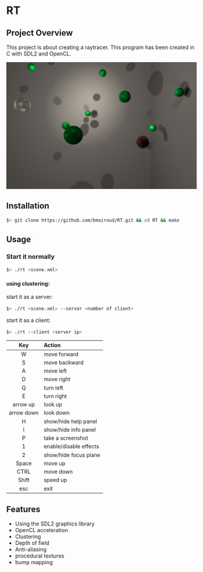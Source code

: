 # RT

## Project Overview

This project is about creating a raytracer.
This program has been created in C with SDL2 and OpenCL.

<img src='./images/img1.bmp'/>

## Installation

``` bash
$> git clone https://github.com/bmoiroud/RT.git && cd RT && make
```

## Usage

### Start it normally
``` bash
$> ./rt <scene.xml>
```
#### using clustering:
start it as a server:
``` bash
$> ./rt <scene.xml> --server <number of client>
```

start it as a client:
``` bash
$> ./rt --client <server ip>
```

| Key        | Action                 |
|:----------:|:-----------------------|
| W          | move forward           |
| S          | move backward          |
| A          | move left              |
| D          | move right             |
| Q          | turn left              |
| E          | turn right             |
| arrow up   | look up                |
| arrow down | look down              |
| H          | show/hide help panel   |
| I          | show/hide info panel   |
| P          | take a screenshot      |
| 1          | enable/disable effects |
| 2          | show/hide focus plane  |
| Space      | move up                |
| CTRL       | move down              |
| Shift      | speed up               |
| esc        | exit                   |

## Features
* Using the SDL2 graphics library
* OpenCL acceleration
* Clustering
* Depth of field
* Anti-aliasing
* procedural textures
* bump mapping
